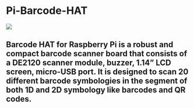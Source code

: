 # Pi-Barcode-HAT

<img src= "https://github.com/sbcshop/Pi-Barcode-HAT/blob/main/images/img2.png" />

## Barcode HAT for Raspberry Pi is a robust and compact barcode scanner board that consists of a DE2120 scanner module, buzzer, 1.14” LCD screen, micro-USB port. It is designed to scan 20 different barcode symbologies in the segment of both 1D and 2D symbology like barcodes and QR codes.
